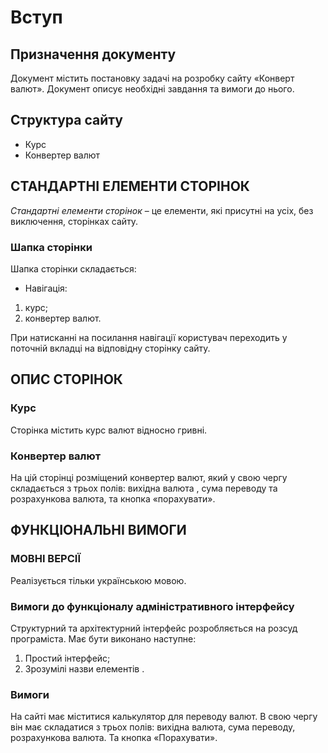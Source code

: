 # Вступ
## Призначення документу
Документ містить постановку задачі на розробку сайту «Конверт валют». Документ описує необхідні завдання та вимоги до нього.

## Структура сайту 
* Курс
 * Конвертер валют 
 ## СТАНДАРТНІ ЕЛЕМЕНТИ СТОРІНОК 
*Стандартні елементи сторінок* – це елементи, які присутні на усіх, без виключення, сторінках сайту.
### Шапка сторінки
Шапка сторінки складається:
* Навігація: 
1. курс;
2. конвертер валют.

При натисканні на посилання навігації користувач переходить у поточній вкладці на відповідну сторінку сайту.

## ОПИС СТОРІНОК 
### Курс 
Сторінка містить курс валют відносно гривні. 
### Конвертер валют 
На цій сторінці розміщений конвертер валют, який у свою чергу складається з трьох полів: вихідна валюта , сума переводу та розрахункова валюта, та кнопка «порахувати».

## ФУНКЦІОНАЛЬНІ ВИМОГИ 
### МОВНІ ВЕРСІЇ
Реалізується тільки українською мовою. 
### Вимоги до функціоналу адміністративного інтерфейсу
Структурний та архітектурний інтерфейс розробляється на розсуд програміста.
Має бути виконано наступне: 
 1. Простий інтерфейс; 
 2. Зрозумілі назви елементів .

### Вимоги 
На сайті має міститися калькулятор для переводу валют. В свою чергу він має складатися з трьох полів: вихідна валюта, сума переводу, розрахункова валюта. Та кнопка «Порахувати».
